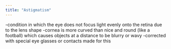 ```yaml
---
title: "Astigmatism"
---
```

-condition in which the eye does not focus light evenly onto the retina due to the lens shape
-cornea is more curved than nice and round (like a football) which causes objects at a distance to be blurry or wavy
-corrected with special eye glasses or contacts made for this

